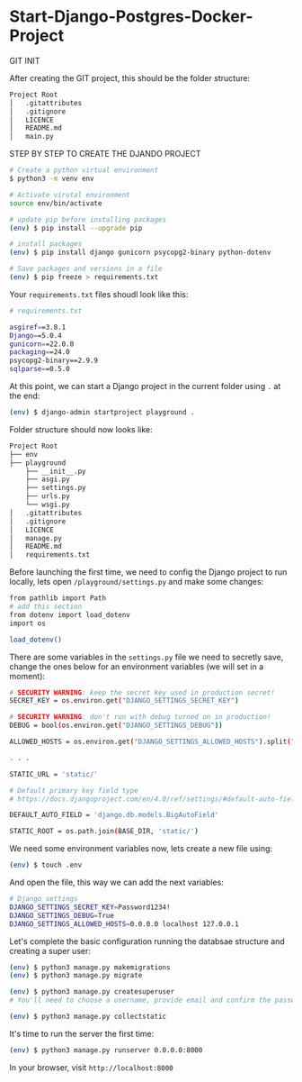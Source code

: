 # Start-Django-Postgres-Docker-Project
GIT INIT

After creating the GIT project, this should be the folder structure:
```bash
Project Root
│   .gitattributes
│   .gitignore
│   LICENCE
│   README.md
│   main.py
```
 
STEP BY STEP TO CREATE THE DJANDO PROJECT

```bash
# Create a python virtual environment
$ python3 -m venv env

# Activate virutal environment
source env/bin/activate

# update pip before installing packages
(env) $ pip install --upgrade pip

# install packages
(env) $ pip install django gunicorn psycopg2-binary python-dotenv

# Save packages and versions in a file
(env) $ pip freeze > requirements.txt
```

Your `requirements.txt` files shoudl look like this:

```bash
# requirements.txt

asgiref==3.8.1
Django==5.0.4
gunicorn==22.0.0
packaging==24.0
psycopg2-binary==2.9.9
sqlparse==0.5.0

```

At this point, we can start a Django project in the current folder using `.` at the end:
```bash
(env) $ django-admin startproject playground .
```
Folder structure should now looks like:
```bash
Project Root
├── env
├── playground
    ├── __init__.py
    ├── asgi.py
    ├── settings.py
    ├── urls.py
    └── wsgi.py
│   .gitattributes
│   .gitignore
│   LICENCE
│   manage.py
│   README.md
│   requirements.txt
```
Before launching the first time, we need to config the Django project to run locally, lets open `/playground/settings.py` and make some changes:
```bash
from pathlib import Path
# add this section
from dotenv import load_dotenv
import os

load_dotenv()
```
There are some variables in the `settings.py` file we need to secretly save, change the ones below for an environment variables (we will set in a moment):
```bash
# SECURITY WARNING: keep the secret key used in production secret!
SECRET_KEY = os.environ.get("DJANGO_SETTINGS_SECRET_KEY")

# SECURITY WARNING: don't run with debug turned on in production!
DEBUG = bool(os.environ.get("DJANGO_SETTINGS_DEBUG"))

ALLOWED_HOSTS = os.environ.get("DJANGO_SETTINGS_ALLOWED_HOSTS").split(" ")

. . .

STATIC_URL = 'static/'

# Default primary key field type
# https://docs.djangoproject.com/en/4.0/ref/settings/#default-auto-field

DEFAULT_AUTO_FIELD = 'django.db.models.BigAutoField'

STATIC_ROOT = os.path.join(BASE_DIR, 'static/')
```
We need some environment variables now, lets create a new file using:
```bash
(env) $ touch .env
```
And open the file, this way we can add the next variables:
```bash
# Django settings
DJANGO_SETTINGS_SECRET_KEY=Password1234!
DJANGO_SETTINGS_DEBUG=True
DJANGO_SETTINGS_ALLOWED_HOSTS=0.0.0.0 localhost 127.0.0.1
```
Let's complete the basic configuration running the databsae structure and creating a super user:
```bash
(env) $ python3 manage.py makemigrations
(env) $ python3 manage.py migrate

(env) $ python3 manage.py createsuperuser
# You'll need to choose a username, provide email and confirm the password

(env) $ python3 manage.py collectstatic
```
It's time to run the server the first time:
```bash
(env) $ python3 manage.py runserver 0.0.0.0:8000
```
In your browser, visit `http://localhost:8000`